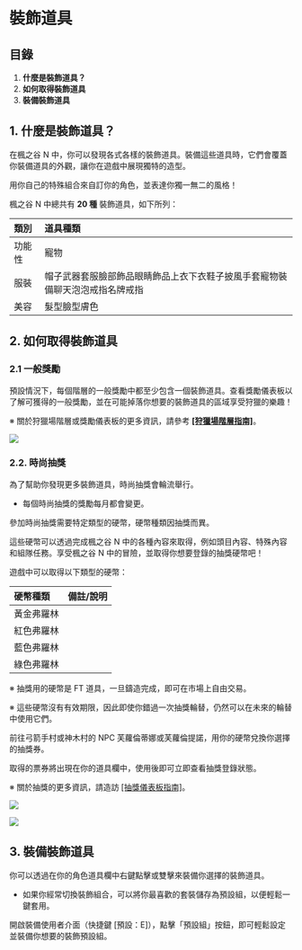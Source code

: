 # 裝飾道具
## 目錄
1.  **什麼是裝飾道具？**
2.  **如何取得裝飾道具**
3.  **裝備裝飾道具**
## 1. 什麼是裝飾道具？

在楓之谷 N 中，你可以發現各式各樣的裝飾道具。裝備這些道具時，它們會覆蓋你裝備道具的外觀，讓你在遊戲中展現獨特的造型。

用你自己的特殊組合來自訂你的角色，並表達你獨一無二的風格！

楓之谷 N 中總共有 **20 種** 裝飾道具，如下所列：

| 類別 | 道具種類 |
|:---|:---|
| 功能性 | 寵物 |
| 服裝 | 帽子武器套服臉部飾品眼睛飾品上衣下衣鞋子披風手套寵物裝備聊天泡泡戒指名牌戒指 |
| 美容 | 髮型臉型膚色 |

## 2. 如何取得裝飾道具
### 2.1 一般獎勵

預設情況下，每個階層的一般獎勵中都至少包含一個裝飾道具。查看獎勵儀表板以了解可獲得的一般獎勵，並在可能掉落你想要的裝飾道具的區域享受狩獵的樂趣！

※ 關於狩獵場階層或獎勵儀表板的更多資訊，請參考 [**\[狩獵場階層指南\]**](https://docs.maplestoryn.io/msn-101/beginners-guide/monster-and-dungeon/field-layer)。

![](https://aliceric27s-organization.gitbook.io/images/msn-101/beginners-guide/item-and-equipment/image_1747236282129_57.png)

### 2.2. 時尚抽獎

為了幫助你發現更多裝飾道具，時尚抽獎會輪流舉行。

*   每個時尚抽獎的獎勵每月都會變更。

參加時尚抽獎需要特定類型的硬幣，硬幣種類因抽獎而異。

這些硬幣可以透過完成楓之谷 N 中的各種內容來取得，例如頭目內容、特殊內容和組隊任務。享受楓之谷 N 中的冒險，並取得你想要登錄的抽獎硬幣吧！

遊戲中可以取得以下類型的硬幣：

| 硬幣種類 | 備註/說明 |
|:---|:---|
| 黃金弗羅林 |  |
| 紅色弗羅林 |  |
| 藍色弗羅林 |  |
| 綠色弗羅林 |  |

※ 抽獎用的硬幣是 FT 道具，一旦鑄造完成，即可在市場上自由交易。

※ 這些硬幣沒有有效期限，因此即使你錯過一次抽獎輪替，仍然可以在未來的輪替中使用它們。

前往弓箭手村或神木村的 NPC 芙蘿倫蒂娜或芙蘿倫提諾，用你的硬幣兌換你選擇的抽獎券。

取得的票券將出現在你的道具欄中，使用後即可立即查看抽獎登錄狀態。

※ 關於抽獎的更多資訊，請造訪 [\[抽獎儀表板指南\]](https://docs.maplestoryn.io/msn-101/learn-more/raffle-dashboard)。

![](https://aliceric27s-organization.gitbook.io/images/msn-101/beginners-guide/item-and-equipment/image_1747236282129_237.png)

![](https://aliceric27s-organization.gitbook.io/images/msn-101/beginners-guide/item-and-equipment/image_1747236282129_63.png)

## 3. 裝備裝飾道具

你可以透過在你的角色道具欄中右鍵點擊或雙擊來裝備你選擇的裝飾道具。

*   如果你經常切換裝飾組合，可以將你最喜歡的套裝儲存為預設組，以便輕鬆一鍵套用。

開啟裝備使用者介面（快捷鍵 \[預設：E\]），點擊「預設組」按鈕，即可輕鬆設定並裝備你想要的裝飾預設組。